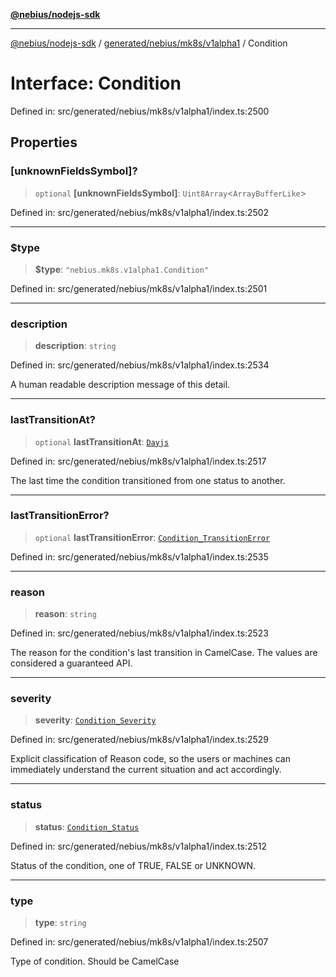 [**@nebius/nodejs-sdk**](../../../../../README.md)

---

[@nebius/nodejs-sdk](../../../../../README.md) / [generated/nebius/mk8s/v1alpha1](../README.md) / Condition

# Interface: Condition

Defined in: src/generated/nebius/mk8s/v1alpha1/index.ts:2500

## Properties

### \[unknownFieldsSymbol\]?

> `optional` **\[unknownFieldsSymbol\]**: `Uint8Array`\<`ArrayBufferLike`\>

Defined in: src/generated/nebius/mk8s/v1alpha1/index.ts:2502

---

### $type

> **$type**: `"nebius.mk8s.v1alpha1.Condition"`

Defined in: src/generated/nebius/mk8s/v1alpha1/index.ts:2501

---

### description

> **description**: `string`

Defined in: src/generated/nebius/mk8s/v1alpha1/index.ts:2534

A human readable description message of this detail.

---

### lastTransitionAt?

> `optional` **lastTransitionAt**: [`Dayjs`](../../../../../runtime/protos/core/dayjs/classes/Dayjs.md)

Defined in: src/generated/nebius/mk8s/v1alpha1/index.ts:2517

The last time the condition transitioned from one status to another.

---

### lastTransitionError?

> `optional` **lastTransitionError**: [`Condition_TransitionError`](Condition_TransitionError.md)

Defined in: src/generated/nebius/mk8s/v1alpha1/index.ts:2535

---

### reason

> **reason**: `string`

Defined in: src/generated/nebius/mk8s/v1alpha1/index.ts:2523

The reason for the condition's last transition in CamelCase.
The values are considered a guaranteed API.

---

### severity

> **severity**: [`Condition_Severity`](../type-aliases/Condition_Severity.md)

Defined in: src/generated/nebius/mk8s/v1alpha1/index.ts:2529

Explicit classification of Reason code, so the users or machines can immediately
understand the current situation and act accordingly.

---

### status

> **status**: [`Condition_Status`](../type-aliases/Condition_Status.md)

Defined in: src/generated/nebius/mk8s/v1alpha1/index.ts:2512

Status of the condition, one of TRUE, FALSE or UNKNOWN.

---

### type

> **type**: `string`

Defined in: src/generated/nebius/mk8s/v1alpha1/index.ts:2507

Type of condition. Should be CamelCase
